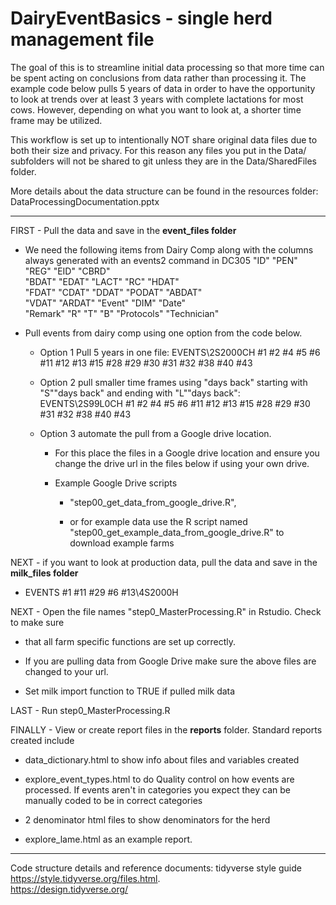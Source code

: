 # DairyEventBasics - single herd management file

The goal of this is to streamline initial data processing so that more
time can be spent acting on conclusions from data rather than processing
it. The example code below pulls 5 years of data in order to have the
opportunity to look at trends over at least 3 years with complete
lactations for most cows. However, depending on what you want to look
at, a shorter time frame may be utilized.

This workflow is set up to intentionally NOT share original data files
due to both their size and privacy. For this reason any files you put in
the Data/ subfolders will not be shared to git unless they are in the
Data/SharedFiles folder.

More details about the data structure can be found in the resources
folder: DataProcessingDocumentation.pptx

------------------------------------------------------------------------

FIRST - Pull the data and save in the **event_files folder**

-   We need the following items from Dairy Comp along with the columns
    always generated with an events2 command in DC305 "ID" "PEN" "REG"
    "EID" "CBRD"\
    "BDAT" "EDAT" "LACT" "RC" "HDAT"\
    "FDAT" "CDAT" "DDAT" "PODAT" "ABDAT"\
    "VDAT" "ARDAT" "Event" "DIM" "Date"\
    "Remark" "R" "T" "B" "Protocols" "Technician"

-   Pull events from dairy comp using one option from the code below.

    -   Option 1 Pull 5 years in one file: EVENTS\\2S2000CH #1 #2 #4 #5
        #6 #11 #12 #13 #15 #28 #29 #30 #31 #32 #38 #40 #43

    -   Option 2 pull smaller time frames using "days back" starting
        with "S""days back" and ending with "L""days back":
        EVENTS\\2S99L0CH #1 #2 #4 #5 #6 #11 #12 #13 #15 #28 #29 #30 #31
        #32 #38 #40 #43

    -   Option 3 automate the pull from a Google drive location.

        -   For this place the files in a Google drive location and
            ensure you change the drive url in the files below if using
            your own drive.

        -   Example Google Drive scripts

            -   "step00_get_data_from_google_drive.R",

            -   or for example data use the R script named
                "step00_get_example_data_from_google_drive.R" to
                download example farms

NEXT - if you want to look at production data, pull the data and save in
the **milk_files folder**

-   EVENTS #1 #11 #29 #6 #13\\4S2000H

NEXT - Open the file names "step0_MasterProcessing.R" in Rstudio. Check
to make sure

-   that all farm specific functions are set up correctly.

-   If you are pulling data from Google Drive make sure the above files
    are changed to your url.

-   Set milk import function to TRUE if pulled milk data

LAST - Run step0_MasterProcessing.R

FINALLY - View or create report files in the **reports** folder.
Standard reports created include

-   data_dictionary.html to show info about files and variables created

-   explore_event_types.html to do Quality control on how events are
    processed. If events aren't in categories you expect they can be
    manually coded to be in correct categories

-   2 denominator html files to show denominators for the herd

-   explore_lame.html as an example report.

------------------------------------------------------------------------

Code structure details and reference documents: tidyverse style guide
<https://style.tidyverse.org/files.html>.\
<https://design.tidyverse.org/>
